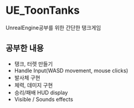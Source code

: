 # UE_ToonTanks
UnrealEngine공부를 위한 간단한 탱크게임


## 공부한 내용

- 탱크, 터렛 만들기
- Handle Input(WASD movement, mouse clicks)
- 발사체 구현
- 체력, 데미지 구현
- 승리/패배 HUD display
- Visible / Sounds effects
